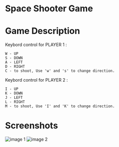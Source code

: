 # Space Shooter Game
# Game Description
Keybord control for PLAYER 1 :

    W - UP
    S - DOWN
    A - LEFT
    D - RIGHT
    C - to shoot, Use 'w' and 's' to change direction.

Keybord control for PLAYER 2 :

    I - UP
    K - DOWN
    J - LEFT
    L - RIGHT
    M - to shoot, Use 'I' and 'K' to change direction. 
# Screenshots
![image 1](https://user-images.githubusercontent.com/69317799/128544630-90e08dd7-df26-4951-8da0-e31a3dc16440.jpeg)
![image 2](https://user-images.githubusercontent.com/69317799/128544636-43bd722f-a1d0-4f9a-a052-50038cb2eff2.jpeg)

